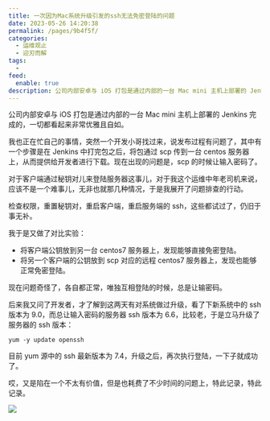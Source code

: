 ```yaml
---
title: 一次因为Mac系统升级引发的ssh无法免密登陆的问题
date: 2023-05-26 14:20:38
permalink: /pages/9b4f5f/
categories:
  - 运维观止
  - 迎刃而解
tags:
  -
feed:
  enable: true
description: 公司内部安卓与 iOS 打包是通过内部的一台 Mac mini 主机上部署的 Jenkins 完成的，一切都看起来非常优雅且自如。我也正在忙自己的事情，突然一个开发小哥找过来，说发布过程有问题了，其中有一个步骤是在 Jenkins 中打完包之后，将包通过 scp 传到一台 centos 服务器上，从而提供给开发者进行下载。现在出现的问题是，scp 的时候让输入密码了。
---
```


公司内部安卓与 iOS 打包是通过内部的一台 Mac mini 主机上部署的 Jenkins 完成的，一切都看起来非常优雅且自如。

我也正在忙自己的事情，突然一个开发小哥找过来，说发布过程有问题了，其中有一个步骤是在 Jenkins 中打完包之后，将包通过 scp 传到一台 centos 服务器上，从而提供给开发者进行下载。现在出现的问题是，scp 的时候让输入密码了。

对于客户端通过秘钥对儿来登陆服务器这事儿，对于我这个运维中年老司机来说，应该不是一个难事儿，无非也就那几种情况，于是我展开了问题排查的行动。

检查权限，重置秘钥对，重启客户端，重启服务端的 ssh，这些都试过了，仍旧于事无补。

我于是又做了对比实验：

- 将客户端公钥放到另一台 centos7 服务器上，发现能够直接免密登陆。
- 将另一个客户端的公钥放到 scp 对应的远程 centos7 服务器上，发现也能够正常免密登陆。

现在问题奇怪了，各自都正常，唯独互相登陆的时候，总是让输密码。

后来我又问了开发者，才了解到这两天有对系统做过升级，看了下新系统中的 ssh 版本为 9.0，而总让输入密码的服务器 ssh 版本为 6.6，比较老，于是立马升级了服务器的 ssh 版本：

```
yum -y update openssh
```

目前 yum 源中的 ssh 最新版本为 7.4，升级之后，再次执行登陆，一下子就成功了。

哎，又是陷在一个不太有价值，但是也耗费了不少时间的问题上，特此记录，特此记录。

![](http://t.eryajf.net/imgs/2023/05/090da587d95bed42.jpg)